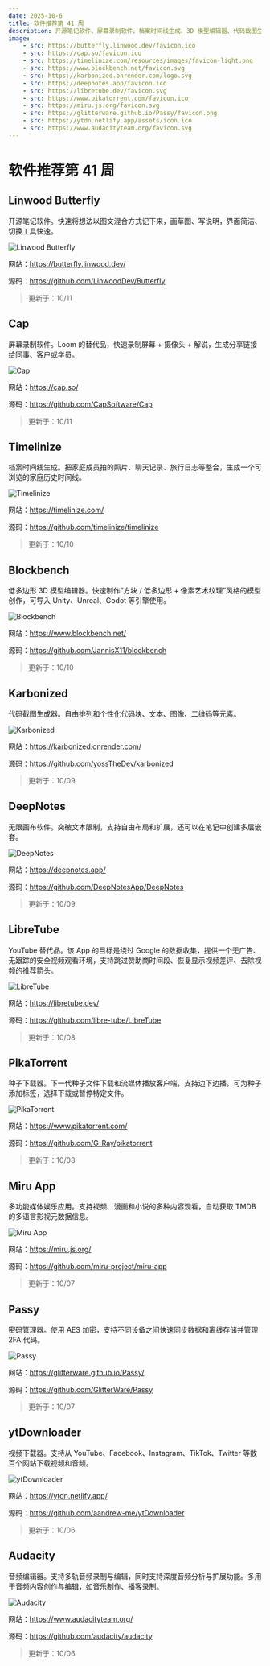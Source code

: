 ```yaml
---
date: 2025-10-6
title: 软件推荐第 41 周
description: 开源笔记软件、屏幕录制软件、档案时间线生成、3D 模型编辑器、代码截图生成器、Karbonized、无限画布软件、YouTube 替代品、种子下载器、多功能媒体娱乐应用、密码管理器、视频下载器、音频编辑器。
image: 
    - src: https://butterfly.linwood.dev/favicon.ico
    - src: https://cap.so/favicon.ico
    - src: https://timelinize.com/resources/images/favicon-light.png
    - src: https://www.blockbench.net/favicon.svg
    - src: https://karbonized.onrender.com/logo.svg
    - src: https://deepnotes.app/favicon.ico
    - src: https://libretube.dev/favicon.svg
    - src: https://www.pikatorrent.com/favicon.ico
    - src: https://miru.js.org/favicon.svg
    - src: https://glitterware.github.io/Passy/favicon.png
    - src: https://ytdn.netlify.app/assets/icon.ico
    - src: https://www.audacityteam.org/favicon.svg
---
```


# 软件推荐第 41 周

## Linwood Butterfly <Badge type="warning" text="Web" /> <Badge type="tip" text="桌面端" /> <Badge type="info" text="移动端" />

开源笔记软件。快速将想法以图文混合方式记下来，画草图、写说明，界面简洁、切换工具快速。

<ClientOnly><Img src="/images/software/2025/41/linwood-butterfly.webp" alt="Linwood Butterfly" /></ClientOnly>

网站：https://butterfly.linwood.dev/

源码：https://github.com/LinwoodDev/Butterfly

> 更新于：10/11

## Cap <Badge type="tip" text="桌面端" />

屏幕录制软件。Loom 的替代品，快速录制屏幕 + 摄像头 + 解说，生成分享链接给同事、客户或学员。

<ClientOnly><Img src="/images/software/2025/41/cap.webp" alt="Cap" /></ClientOnly>

网站：https://cap.so/

源码：https://github.com/CapSoftware/Cap

> 更新于：10/11

## Timelinize <Badge type="tip" text="桌面端" />

档案时间线生成。把家庭成员拍的照片、聊天记录、旅行日志等整合，生成一个可浏览的家庭历史时间线。

<ClientOnly><Img src="/images/software/2025/41/timelinize.webp" alt="Timelinize" /></ClientOnly>

网站：https://timelinize.com/

源码：https://github.com/timelinize/timelinize

> 更新于：10/10

## Blockbench <Badge type="warning" text="Web" /> <Badge type="tip" text="桌面端" />

低多边形 3D 模型编辑器。快速制作“方块 / 低多边形 + 像素艺术纹理”风格的模型创作，可导入 Unity、Unreal、Godot 等引擎使用。

<ClientOnly><Img src="/images/software/2025/41/blockbench.webp" alt="Blockbench" /></ClientOnly>

网站：https://www.blockbench.net/

源码：https://github.com/JannisX11/blockbench

> 更新于：10/10

## Karbonized <Badge type="warning" text="Web" /> <Badge type="tip" text="桌面端" />

代码截图生成器。自由排列和个性化代码块、文本、图像、二维码等元素。

<ClientOnly><Img src="/images/software/2025/41/karbonized.webp" alt="Karbonized" /></ClientOnly>

网站：https://karbonized.onrender.com/

源码：https://github.com/yossTheDev/karbonized

> 更新于：10/09

## DeepNotes <Badge type="warning" text="Web" /> <Badge type="info" text="移动端" /> <Badge type="tip" text="桌面端" />

无限画布软件。突破文本限制，支持自由布局和扩展，还可以在笔记中创建多层嵌套。

<ClientOnly><Img src="/images/software/2025/41/deep-notes.webp" alt="DeepNotes" /></ClientOnly>

网站：https://deepnotes.app/

源码：https://github.com/DeepNotesApp/DeepNotes

> 更新于：10/09

## LibreTube <Badge type="info" text="Android" />

YouTube 替代品。该 App 的目标是绕过 Google 的数据收集，提供一个无广告、无跟踪的安全视频观看环境，支持跳过赞助商时间段、恢复显示视频差评、去除视频的推荐箭头。

<ClientOnly><Img src="/images/software/2025/41/libre-tube.webp" alt="LibreTube" /></ClientOnly>

网站：https://libretube.dev/

源码：https://github.com/libre-tube/LibreTube

> 更新于：10/08

## PikaTorrent <Badge type="info" text="移动端" /> <Badge type="tip" text="桌面端" />

种子下载器。下一代种子文件下载和流媒体播放客户端，支持边下边播，可为种子添加标签，选择下载或暂停特定文件。

<ClientOnly><Img src="/images/software/2025/41/pika-torrent.webp" alt="PikaTorrent" /></ClientOnly>

网站：https://www.pikatorrent.com/

源码：https://github.com/G-Ray/pikatorrent

> 更新于：10/08

## Miru App <Badge type="warning" text="Web" /> <Badge type="info" text="Android" /> <Badge type="tip" text="桌面端" />

多功能媒体娱乐应用。支持视频、漫画和小说的多种内容观看，自动获取 TMDB 的多语言影视元数据信息。

<ClientOnly><Img src="/images/software/2025/41/miru-app.webp" alt="Miru App" /></ClientOnly>

网站：https://miru.js.org/

源码：https://github.com/miru-project/miru-app

> 更新于：10/07

## Passy <Badge type="info" text="Android" /> <Badge type="tip" text="桌面端" /> <Badge type="danger" text="扩展程序" />

密码管理器。使用 AES 加密，支持不同设备之间快速同步数据和离线存储并管理 2FA 代码。

<ClientOnly><Img src="/images/software/2025/41/passy.webp" alt="Passy" /></ClientOnly>

网站：https://glitterware.github.io/Passy/

源码：https://github.com/GlitterWare/Passy

> 更新于：10/07

## ytDownloader <Badge type="tip" text="桌面端" />

视频下载器。支持从 YouTube、Facebook、Instagram、TikTok、Twitter 等数百个网站下载视频和音频。

<ClientOnly><Img src="/images/software/2025/41/yt-downloader.webp" alt="ytDownloader" /></ClientOnly>

网站：https://ytdn.netlify.app/

源码：https://github.com/aandrew-me/ytDownloader

> 更新于：10/06

## Audacity <Badge type="tip" text="桌面端" />

音频编辑器。支持多轨音频录制与编辑，同时支持深度音频分析与扩展功能。多用于音频内容创作与编辑，如音乐制作、播客录制。

<ClientOnly><Img src="/images/software/2025/41/audacity.webp" alt="Audacity" /></ClientOnly>

网站：https://www.audacityteam.org/

源码：https://github.com/audacity/audacity

> 更新于：10/06
